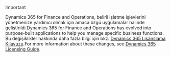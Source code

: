 > [!IMPORTANT]
> <span data-ttu-id="55153-101">Dynamics 365 for Finance and Operations, belirli işletme işlevlerini yönetmenize yardımcı olmak için amaca özgü uygulamalar halinde geliştirildi.</span><span class="sxs-lookup"><span data-stu-id="55153-101">Dynamics 365 for Finance and Operations has evolved into purpose-built applications to help you manage specific business functions.</span></span> <span data-ttu-id="55153-102">Bu değişiklikler hakkında daha fazla bilgi için bkz. [Dynamics 365 Lisanslama Kılavuzu](https://mbs.microsoft.com/Files/public/365/Dynamics365LicensingGuide.pdf).</span><span class="sxs-lookup"><span data-stu-id="55153-102">For more information about these changes, see [Dynamics 365 Licensing Guide](https://mbs.microsoft.com/Files/public/365/Dynamics365LicensingGuide.pdf).</span></span>
 
